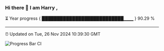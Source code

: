 ### Hi there 👋 I am Harry , 

⏳ Year progress { ███████████████████████████▁▁▁ } 90.29 %

---

⏰ Updated on Tue, 26 Nov 2024 10:39:30 GMT

![Progress Bar CI](https://github.com/duykhang68/duykhang68/workflows/Progress%20Bar%20CI/badge.svg)
